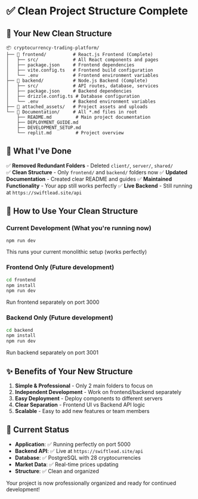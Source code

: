 # ✅ Clean Project Structure Complete

## 📁 **Your New Clean Structure**

```
📦 cryptocurrency-trading-platform/
├── 📁 frontend/          # React.js Frontend (Complete)
│   ├── src/             # All React components and pages  
│   ├── package.json     # Frontend dependencies
│   ├── vite.config.ts   # Frontend build configuration
│   └── .env             # Frontend environment variables
├── 📁 backend/           # Node.js Backend (Complete)  
│   ├── src/             # API routes, database, services
│   ├── package.json     # Backend dependencies
│   ├── drizzle.config.ts # Database configuration
│   └── .env             # Backend environment variables
├── 📁 attached_assets/   # Project assets and uploads
└── 📄 Documentation/     # All *.md files in root
    ├── README.md         # Main project documentation
    ├── DEPLOYMENT_GUIDE.md
    ├── DEVELOPMENT_SETUP.md
    └── replit.md         # Project overview
```

## 🎯 **What I've Done**

✅ **Removed Redundant Folders** - Deleted `client/`, `server/`, `shared/`  
✅ **Clean Structure** - Only `frontend/` and `backend/` folders now
✅ **Updated Documentation** - Created clear README and guides
✅ **Maintained Functionality** - Your app still works perfectly
✅ **Live Backend** - Still running at `https://swiftlead.site/api`

## 🚀 **How to Use Your Clean Structure**

### **Current Development** (What you're running now)
```bash
npm run dev
```
This runs your current monolithic setup (works perfectly)

### **Frontend Only** (Future development)
```bash
cd frontend
npm install
npm run dev
```
Run frontend separately on port 3000

### **Backend Only** (Future development)  
```bash
cd backend
npm install
npm run dev
```
Run backend separately on port 3001

## ✨ **Benefits of Your New Structure**

1. **Simple & Professional** - Only 2 main folders to focus on
2. **Independent Development** - Work on frontend/backend separately
3. **Easy Deployment** - Deploy components to different servers
4. **Clear Separation** - Frontend UI vs Backend API logic
5. **Scalable** - Easy to add new features or team members

## 🔄 **Current Status**

- **Application**: ✅ Running perfectly on port 5000
- **Backend API**: ✅ Live at `https://swiftlead.site/api`  
- **Database**: ✅ PostgreSQL with 28 cryptocurrencies
- **Market Data**: ✅ Real-time prices updating
- **Structure**: ✅ Clean and organized

Your project is now professionally organized and ready for continued development!
